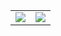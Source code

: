 <table>
  <tr>
    <td>
      <img src="https://github-readme-stats.vercel.app/api?username=lusource&count_private=true&show_icons=true" />
    </td>
    <td>
      <img src="https://github-readme-stats.vercel.app/api/top-langs/?username=lusource" />
    </td>
  </tr>
</table>